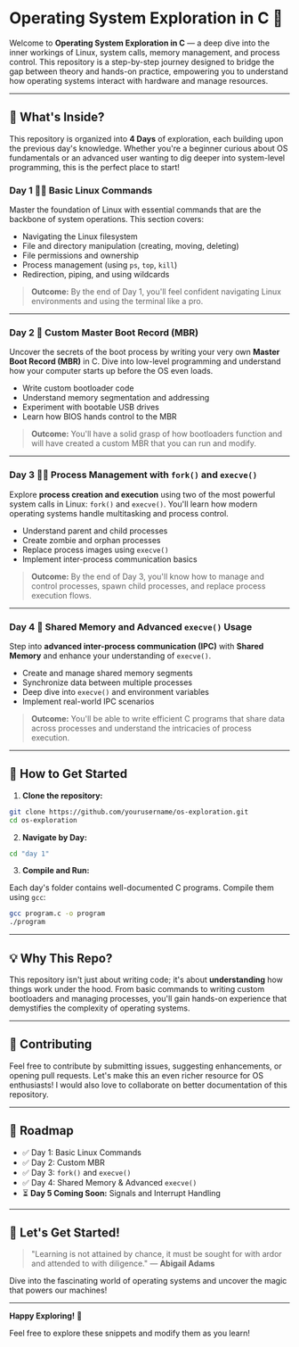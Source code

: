# Operating System Exploration in C 🔧

Welcome to **Operating System Exploration in C** — a deep dive into the inner workings of Linux, system calls, memory management, and process control. This repository is a step-by-step journey designed to bridge the gap between theory and hands-on practice, empowering you to understand how operating systems interact with hardware and manage resources.

---

## 🔢 What's Inside?

This repository is organized into **4 Days** of exploration, each building upon the previous day's knowledge. Whether you're a beginner curious about OS fundamentals or an advanced user wanting to dig deeper into system-level programming, this is the perfect place to start!

### **Day 1 👨‍🔧 Basic Linux Commands**

Master the foundation of Linux with essential commands that are the backbone of system operations. This section covers:

- Navigating the Linux filesystem
- File and directory manipulation (creating, moving, deleting)
- File permissions and ownership
- Process management (using `ps`, `top`, `kill`)
- Redirection, piping, and using wildcards

> **Outcome:** By the end of Day 1, you'll feel confident navigating Linux environments and using the terminal like a pro.

---

### **Day 2 🚀 Custom Master Boot Record (MBR)**

Uncover the secrets of the boot process by writing your very own **Master Boot Record (MBR)** in C. Dive into low-level programming and understand how your computer starts up before the OS even loads.

- Write custom bootloader code
- Understand memory segmentation and addressing
- Experiment with bootable USB drives
- Learn how BIOS hands control to the MBR

> **Outcome:** You'll have a solid grasp of how bootloaders function and will have created a custom MBR that you can run and modify.

---

### **Day 3 🧑‍💻 Process Management with `fork()` and `execve()`**

Explore **process creation and execution** using two of the most powerful system calls in Linux: `fork()` and `execve()`. You'll learn how modern operating systems handle multitasking and process control.

- Understand parent and child processes
- Create zombie and orphan processes
- Replace process images using `execve()`
- Implement inter-process communication basics

> **Outcome:** By the end of Day 3, you'll know how to manage and control processes, spawn child processes, and replace process execution flows.

---

### **Day 4 🚜 Shared Memory and Advanced `execve()` Usage**

Step into **advanced inter-process communication (IPC)** with **Shared Memory** and enhance your understanding of `execve()`.

- Create and manage shared memory segments
- Synchronize data between multiple processes
- Deep dive into `execve()` and environment variables
- Implement real-world IPC scenarios

> **Outcome:** You'll be able to write efficient C programs that share data across processes and understand the intricacies of process execution.

---

## 🔧 How to Get Started

1. **Clone the repository:**

```bash
git clone https://github.com/yourusername/os-exploration.git
cd os-exploration
```

2. **Navigate by Day:**

```bash
cd "day 1"
```

3. **Compile and Run:**

Each day's folder contains well-documented C programs. Compile them using `gcc`:

```bash
gcc program.c -o program
./program
```

---

## 💡 Why This Repo?

This repository isn't just about writing code; it's about **understanding** how things work under the hood. From basic commands to writing custom bootloaders and managing processes, you'll gain hands-on experience that demystifies the complexity of operating systems.

---

## 📢 Contributing

Feel free to contribute by submitting issues, suggesting enhancements, or opening pull requests. Let's make this an even richer resource for OS enthusiasts! I would also love to collaborate on better documentation of this repository.

---

## 📆 Roadmap

- ✅ Day 1: Basic Linux Commands
- ✅ Day 2: Custom MBR
- ✅ Day 3: `fork()` and `execve()`
- ✅ Day 4: Shared Memory & Advanced `execve()`
- ⏳ **Day 5 Coming Soon:** Signals and Interrupt Handling

---

## 🚀 Let's Get Started!

> "Learning is not attained by chance, it must be sought for with ardor and attended to with diligence." — **Abigail Adams**

Dive into the fascinating world of operating systems and uncover the magic that powers our machines!

---

**Happy Exploring!** 🌌

Feel free to explore these snippets and modify them as you learn!
